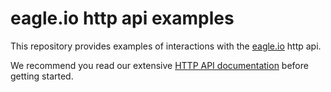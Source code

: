 # eagle.io http api examples

This repository provides examples of interactions with the [eagle.io](https://eagle.io) http api.

We recommend you read our extensive [HTTP API documentation](http://docs.eagle.io/en/latest/api/) before getting started.